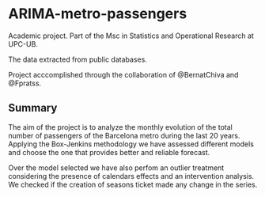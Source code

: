 # ARIMA-metro-passengers

Academic project. Part of the Msc in Statistics and Operational Research at UPC-UB.

The data extracted from public databases.

Project acccomplished through the collaboration of @BernatChiva and @Fpratss.

## Summary
The aim of the project is to analyze the monthly evolution of the total number of passengers of the Barcelona metro during the last 20 years.
Applying the Box-Jenkins methodology we have assessed different models and choose the one that provides better and reliable forecast.

Over the model selected we have also perfom an outlier treatment considering the presence of calendars effects and an intervention analysis. We checked if the creation of  seasons ticket made any change in the series.

